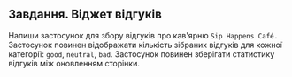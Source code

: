 ## Завдання. Віджет відгуків

Напиши застосунок для збору відгуків про кав'ярню `Sip Happens Café.` Застосунок повинен відображати кількість зібраних відгуків для кожної категорії: `good`, `neutral`, `bad`. Застосунок повинен зберігати статистику відгуків між оновленням сторінки.
